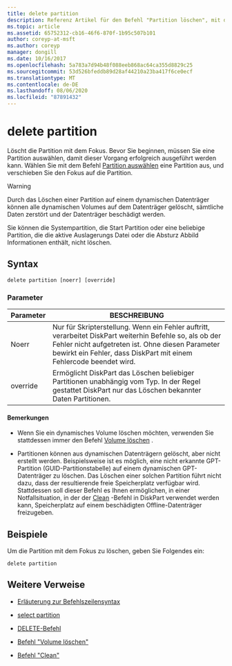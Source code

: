 ```yaml
---
title: delete partition
description: Referenz Artikel für den Befehl "Partition löschen", mit dem die Partition mit dem Fokus gelöscht wird.
ms.topic: article
ms.assetid: 65752312-cb16-46f6-870f-1b95c507b101
author: coreyp-at-msft
ms.author: coreyp
manager: dongill
ms.date: 10/16/2017
ms.openlocfilehash: 5a783a7d94b48f088eeb868ac64ca355d8829c25
ms.sourcegitcommit: 53d526bfeddb89d28af44210a23ba417f6ce0ecf
ms.translationtype: MT
ms.contentlocale: de-DE
ms.lasthandoff: 08/06/2020
ms.locfileid: "87891432"
---
```

# <a name="delete-partition"></a>delete partition

Löscht die Partition mit dem Fokus. Bevor Sie beginnen, müssen Sie eine Partition auswählen, damit dieser Vorgang erfolgreich ausgeführt werden kann. Wählen Sie mit dem Befehl [Partition auswählen](select-partition.md) eine Partition aus, und verschieben Sie den Fokus auf die Partition.

> [!WARNING]
> Durch das Löschen einer Partition auf einem dynamischen Datenträger können alle dynamischen Volumes auf dem Datenträger gelöscht, sämtliche Daten zerstört und der Datenträger beschädigt werden.
>
> Sie können die Systempartition, die Start Partition oder eine beliebige Partition, die die aktive Auslagerungs Datei oder die Absturz Abbild Informationen enthält, nicht löschen.

## <a name="syntax"></a>Syntax

```
delete partition [noerr] [override]
```

### <a name="parameters"></a>Parameter

| Parameter | BESCHREIBUNG |
| --------- | ----------- |
| Noerr | Nur für Skripterstellung. Wenn ein Fehler auftritt, verarbeitet DiskPart weiterhin Befehle so, als ob der Fehler nicht aufgetreten ist. Ohne diesen Parameter bewirkt ein Fehler, dass DiskPart mit einem Fehlercode beendet wird. |
| override | Ermöglicht DiskPart das Löschen beliebiger Partitionen unabhängig vom Typ. In der Regel gestattet DiskPart nur das Löschen bekannter Daten Partitionen. |

#### <a name="remarks"></a>Bemerkungen

- Wenn Sie ein dynamisches Volume löschen möchten, verwenden Sie stattdessen immer den Befehl [Volume löschen](delete-volume.md) .

- Partitionen können aus dynamischen Datenträgern gelöscht, aber nicht erstellt werden. Beispielsweise ist es möglich, eine nicht erkannte GPT-Partition (GUID-Partitionstabelle) auf einem dynamischen GPT-Datenträger zu löschen. Das Löschen einer solchen Partition führt nicht dazu, dass der resultierende freie Speicherplatz verfügbar wird. Stattdessen soll dieser Befehl es Ihnen ermöglichen, in einer Notfallsituation, in der der [Clean](clean.md) -Befehl in DiskPart verwendet werden kann, Speicherplatz auf einem beschädigten Offline-Datenträger freizugeben.

## <a name="examples"></a>Beispiele

Um die Partition mit dem Fokus zu löschen, geben Sie Folgendes ein:

```
delete partition
```

## <a name="additional-references"></a>Weitere Verweise

- [Erläuterung zur Befehlszeilensyntax](command-line-syntax-key.md)

- [select partition](select-partition.md)

- [DELETE-Befehl](delete.md)

- [Befehl "Volume löschen"](delete-volume.md)

- [Befehl "Clean"](clean.md)
